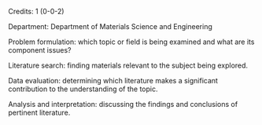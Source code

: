 Credits: 1 (0-0-2)

Department: Department of Materials Science and Engineering

Problem formulation: which topic or field is being examined and what are its component issues?

Literature search: finding materials relevant to the subject being explored.

Data evaluation: determining which literature makes a significant contribution to the understanding of the topic.

Analysis and interpretation: discussing the findings and conclusions of pertinent literature.